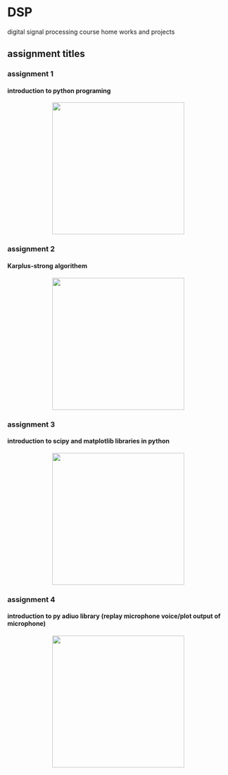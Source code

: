 # DSP
digital signal processing course home works and projects 

## assignment titles


### assignment 1
#### introduction to python programing
<p align="center">
<image align="center" src = "images/pythonlogo.jpg" width="300">
</p>
 

### assignment 2
#### Karplus-strong algorithem
   
<p align="center">
<image align="center" src = "images/Karplus-strong algorithem.png" width="300">
</p>
 
### assignment 3
#### introduction to scipy and matplotlib libraries in python

 <p align="center">
<image align="center" src = "images/logo.jpg" width="300">
</p>
  
### assignment 4
 
#### introduction to py adiuo library (replay microphone voice/plot output of microphone)
 <p align="center">
<image align="center" src = "images/pyadiuo.png" width="300">
</p>  
